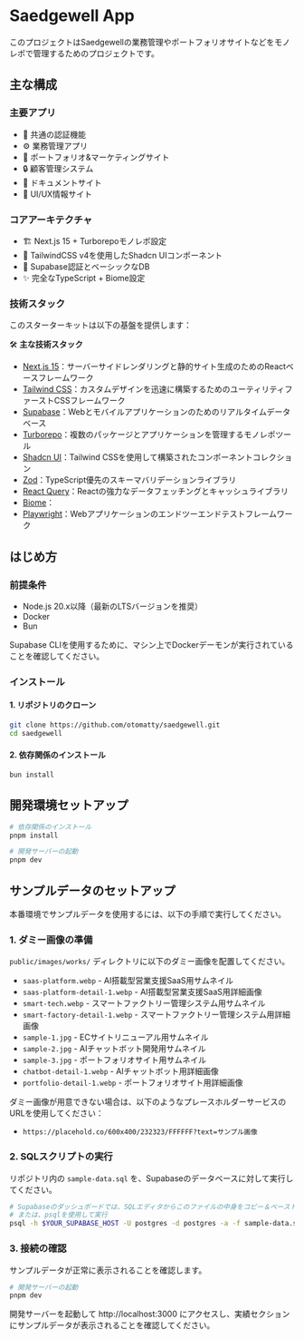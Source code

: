 # Saedgewell App

このプロジェクトはSaedgewellの業務管理やポートフォリオサイトなどをモノレポで管理するためのプロジェクトです。

## 主な構成

### 主要アプリ
- 👤 共通の認証機能
- ⚙️ 業務管理アプリ
- 📱 ポートフォリオ&マーケティングサイト
- 🔒 顧客管理システム
- 📕 ドキュメントサイト
- 📱 UI/UX情報サイト

### コアアーキテクチャ
- 🏗️ Next.js 15 + Turborepoモノレポ設定
- 🎨 TailwindCSS v4を使用したShadcn UIコンポーネント
- 🔐 Supabase認証とベーシックなDB
- ✨ 完全なTypeScript + Biome設定

### 技術スタック

このスターターキットは以下の基盤を提供します：

🛠️ **主な技術スタック**
- [Next.js 15](https://nextjs.org/)：サーバーサイドレンダリングと静的サイト生成のためのReactベースフレームワーク
- [Tailwind CSS](https://tailwindcss.com/)：カスタムデザインを迅速に構築するためのユーティリティファーストCSSフレームワーク
- [Supabase](https://supabase.com/)：Webとモバイルアプリケーションのためのリアルタイムデータベース
- [Turborepo](https://turborepo.org/)：複数のパッケージとアプリケーションを管理するモノレポツール
- [Shadcn UI](https://shadcn.com/)：Tailwind CSSを使用して構築されたコンポーネントコレクション
- [Zod](https://github.com/colinhacks/zod)：TypeScript優先のスキーマバリデーションライブラリ
- [React Query](https://tanstack.com/query/v4)：Reactの強力なデータフェッチングとキャッシュライブラリ
- [Biome](https://biome.com/)：
- [Playwright](https://playwright.dev/)：Webアプリケーションのエンドツーエンドテストフレームワーク

## はじめ方

### 前提条件

- Node.js 20.x以降（最新のLTSバージョンを推奨）
- Docker
- Bun

Supabase CLIを使用するために、マシン上でDockerデーモンが実行されていることを確認してください。

### インストール

#### 1. リポジトリのクローン

```bash
git clone https://github.com/otomatty/saedgewell.git
cd saedgewell
```

#### 2. 依存関係のインストール

```bash
bun install
```

## 開発環境セットアップ

```bash
# 依存関係のインストール
pnpm install

# 開発サーバーの起動
pnpm dev
```

## サンプルデータのセットアップ

本番環境でサンプルデータを使用するには、以下の手順で実行してください。

### 1. ダミー画像の準備

`public/images/works/` ディレクトリに以下のダミー画像を配置してください。

- `saas-platform.webp` - AI搭載型営業支援SaaS用サムネイル
- `saas-platform-detail-1.webp` - AI搭載型営業支援SaaS用詳細画像
- `smart-tech.webp` - スマートファクトリー管理システム用サムネイル
- `smart-factory-detail-1.webp` - スマートファクトリー管理システム用詳細画像
- `sample-1.jpg` - ECサイトリニューアル用サムネイル
- `sample-2.jpg` - AIチャットボット開発用サムネイル
- `sample-3.jpg` - ポートフォリオサイト用サムネイル
- `chatbot-detail-1.webp` - AIチャットボット用詳細画像
- `portfolio-detail-1.webp` - ポートフォリオサイト用詳細画像

ダミー画像が用意できない場合は、以下のようなプレースホルダーサービスのURLを使用してください：
- `https://placehold.co/600x400/232323/FFFFFF?text=サンプル画像`

### 2. SQLスクリプトの実行

リポジトリ内の `sample-data.sql` を、Supabaseのデータベースに対して実行してください。

```bash
# Supabaseのダッシュボードでは、SQLエディタからこのファイルの中身をコピー＆ペースト
# または、psqlを使用して実行
psql -h $YOUR_SUPABASE_HOST -U postgres -d postgres -a -f sample-data.sql
```

### 3. 接続の確認

サンプルデータが正常に表示されることを確認します。

```bash
# 開発サーバーの起動
pnpm dev
```

開発サーバーを起動して http://localhost:3000 にアクセスし、実績セクションにサンプルデータが表示されることを確認してください。

